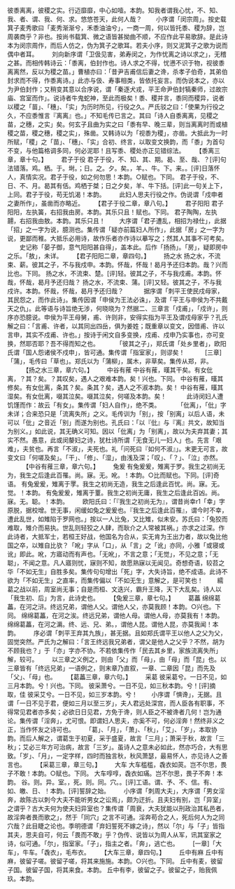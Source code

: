 <!-- { "loadSidebar": true } -->
彼黍离离，彼稷之实。行迈靡靡，中心如噎。本韵。知我者谓我心忧，不、知、我、者、谓、我、何、求。悠悠苍天，此何人哉？
　　小序谓「闵宗周」。按史载箕子麦秀歌曰「麦秀渐渐兮，禾黍油油兮」，一商一周，何以皆托黍、稷为辞，岂周袭商乎？非也。按尚书载箕、微之语皆甚拗曲不顺，不应作此平易歌辞。是此诗本为闵宗周作，而后人仿之，伪为箕子之歌耳。若夫小序，则又泥箕子之歌为说而偶中者耳。
　　刘向新序谓「卫伋见害，弟寿闵之，为作忧离之诗以求之」，无稽之甚。而相传韩诗云：「黍离，伯封作也。诗人求之不得，忧懑不识于物，视彼黍离离然，反以为稷之苗。」曹植亦曰：「昔尹吉甫信后妻之谗，杀孝子伯奇，其弟伯封求而不得，作黍离诗。」此亦与伋、寿事相类，皆依托妄言。而伪说本之，亦以为尹伯封作；又稍变其意以合序说，谓「秦逐犬戎，平王命尹伯封犒秦师，过故宗庙、宫室而作」。说诗者牛鬼蛇神，至此而极矣！黍、稷并言，黍同而稷异，说者以稷之「苗」、「穗」、「实」为历时所见，行役之久。严氏驳之曰：「使果为行役之久，不应黍惟言『离离』也。」不知毛传已言之。其曰「诗人自黍离离，见稷之苗，之穗，之实」矣。何玄子且曲为实之曰「黍有早、晚三辈，则当离离时而或植稷之苗，稷之穗，稷之实」，殊凿。又韩诗以为「视黍为稷」，亦凿。大抵此为一时所赋，「稷」之「苗」、「穗」、「实」合初、终言，以取变文换韵，而「黍」为首句不变，与他篇格调多同，何必泥耶！且写黍、稷处亦正见错综法。
　　【黍离三章，章十句。】
　　君子于役
君子于役，不、知、其、期。曷、至、哉、？[评]句法错落。鸡。栖。于。埘。；日。之。夕。矣。，羊。、牛。下。来。。[评]日落怀人，真情实况。君子于役，如之何勿思！本韵。○赋也。下同。
君子于役，不、日、不、月。曷其有佸。鸡栖于桀；日之夕矣，羊、牛下括。[评]此一句关上下，上同。君子于役，苟无饥渴！本韵。
　　此妇人思夫行役之作。伪说谓「戍申者之妻所作」，虽凿而亦略近。
　　【君子于役二章，章八句。】
　　君子阳阳
君子阳阳，左执簧，右招我由房。本韵。其乐只且！赋也。下同。
君子陶陶，左执翿，右招我由敖。本韵。其乐只且！
　　大序谓「君子遭乱，相招为禄仕」，此据「招」之一字为说，臆测也。集传谓「疑亦前篇妇人所作」，此据「房」之一字为说，更鄙而稚。大抵乐必用诗，故作乐者亦作诗以摹写之；然其人其事不可考矣。
　　史记称「晏子御，意气阳阳甚自得」，盖本此。后作「扬扬」。「房」，疑即房中之乐。「敖」，未详。
　　【君子阳阳二章，章四句。】
　　扬之水
扬之水，不流束、薪。彼其之子，不与我戍申。本韵。怀哉，怀哉！曷月予还归本韵。哉？兴而比也。下同。
扬之水，不流束、楚。[评]轻。彼其之子，不与我戍甫。本韵。怀哉，怀哉，曷月予还归哉？
扬之水，不流束、蒲。[评]又轻。彼其之子，不与我戍许。本韵。怀哉，怀哉，曷月予还归哉？
　　　据序谓「刺平王使民戍母家，其民怨之，而作此诗」。集传因谓「申侯为王法必诛」，及谓「平王与申侯为不共戴天之仇」。此等语与诗旨绝无涉，何晓晓为？然据二、三章言「戍甫」，「戍许」，则序亦恐臆说。申侯为平王母舅，甫、许则非，安得实指为平王及谓戍母家乎？孔氏解之曰：「言甫、许者，以其同出四岳，俱为姜姓；既重章以变文，因借甫、许以言申，其实不戍甫、许也。」按诗于闲文自多变换，戍甫、戍申乃实事也，亦可变换，然耶否耶？吾不得而知之也。
　　　「彼其之子」，郑氏谓「处乡里者」，欧阳氏谓「国人怨诸侯不戍申」，皆可通。集传谓「指室家」，则谬矣！
　　　[三章]「蒲」，毛传曰「草也」。郑氏以为「蒲柳」，属木，非草矣。集传从郑，非。
　　　【扬之水三章，章六句。】
　　中谷有蓷
中谷有蓷，暵其干矣。有女仳离，？其？矣。？其叹矣，遇人之艰难本韵。矣！兴也。下同。
中谷有蓷，暵其修矣。有女仳离，条其？矣。条其？矣，遇人之不淑本韵。矣！
中谷有蓷，暵其湿矣。有女仳离，啜其泣矣。啜其泣矣，何嗟及本韵。矣！
　　　此诗闵妇人遭饥馑而作：故云「有女」。集传谓「妇人自作」，绝不类。
　　　「仳离」，「仳」字未详；合来恐只是「流离失所」之义。毛传训为「别」，按「别离」以后人语，未可以「仳」之音近「别」而遂为别也。孔氏曰：「以『仳』与『离』共文，故知当为别义。」如此说，其无确义可知。因以「仳离」为「别离」，故以为夫弃其妻；其实不然。愚意，此或闵嫠妇之诗，犹杜诗所谓「无食无儿一妇人」也。先言「艰难」，夫贫也。再言「不淑」，夫死也。礼「问死曰『如何不淑』」。末更无可言，故变文曰「何嗟及矣」。「干」、「修」、「湿」，由浅及深；「叹」、「？」、「泣」亦然。
　　　【中谷有蓷三章，章六句。】
　　兔爰
有兔爰爰，雉离于罗。我生之初尚无为，我生之后逢此百罹。尚。寐。无。吪。！本韵。○比而赋也。下同。[评]奇语。
有兔爰爰，雉离于罦。我生之初尚无造，我生之后逢此百忧。尚。寐。无。觉。！本韵。
有兔爰爰，雉离于罿。我生之初尚无庸，我生之后逢此百凶。尚。寐。无。聪。！本韵。
　　欧阳氏曰：「『我生之初尚无为』，谓昔尚幸r1「幸」字原脱，据校增。世无事，闲缓如兔之爰爰也。『我生之后逢此百罹』，谓今时不幸，遭此乱世，如雉陷于罗网也。」按以一人比兔，又比雉，似未安。苏氏曰：「兔狡而难取，雉介而易执。世乱则轻狡之人肆，而耿介之人常被其祸。」亦求之过深。作此诗者，大抵军士，若桓王好战，他国名为合从，实无肯为王出力者，故以兔比他国之卒，以雉自比欤？「吪」字从「口」，从「言」之「讹」亦同，小雅「或寝或讹」即此。吪，方寤动而有声也。「无吪」，不言之意；「无觉」，不见之意；「无聪」，不闻之意。凡人寤则忧，寐则不知，故愿熟寐以无闻见。奇想奇语，较苕之华「不如无生」自胜多矣。集传句句增出「死」字，大失诗旨，绝不成语。此诗不欲为「不如无生」之直率，而集传偏以「不如无生」意解之，是可笑也！
　　繻葛之战以前，周室尚无事；自是而桓、文迭兴，霸升王降，天下大乱矣。诗人以「我生初、后」为言，此诗史也。
　　【兔爰三章，章七句。】
　　葛藟
绵绵葛藟，在河之浒。终远兄弟，谓他人父。谓他人父，亦莫我顾！本韵。○兴也。下同。
绵绵葛藟，在河之涘。终远兄弟，谓他人母。谓他人母，亦莫我有！本韵。
绵绵葛藟，在河之漘。终、远、兄、弟。，谓他人昆。谓他人昆，亦莫我闻！本韵。
　　序必谓「刺平王弃其九族」，甚无据。且如郑氏谓平王以他人之父为父，固觉突然。严氏为之解曰：「言王终远我兄弟者，谓父是他人之父乎？不然，胡为不顾我也？」于「亦」字亦不协。不若依集传作「民去其乡里，家族流离失所」解，较可。
　　以三章之义例之，则由「父」而「母」，由「母」而「昆」也。以三章皆有「终远兄弟」一语例之，则末章乃直叙，一章、二章因「昆」而先及「父」、「母」也。
　　【葛藟三章，章六句。】
　　采葛
彼采葛兮。一日不见，如三月本韵。兮！兴也。下同。
彼采萧兮。一日不见，如三秋本韵。兮！[评]摘取，佳
彼采艾兮。一日不见，如三岁本韵。兮！
　　小序谓「惧谗」，无据。且谓「一日不见于君，便如三月以至三岁」，夫人君远处深宫，而人臣各有职事，不得常见君者亦多矣；必欲日日见君，方免于谗，则人臣之不被谗者几何！岂为通论。集传谓「淫奔」，尤可恨。即谓妇人思夫，亦奚不可，何必淫奔！然终非义之正，当作怀友之诗可也。
　　「葛」、「月」，「萧」、「秋」，「艾」、「岁」，本取协韵。而后人解之，谓葛生于初夏，采于盛夏，故言「三月」；萧采于秋，故言「三秋」；艾必三年方可治病，故言「三岁」。虽诗人之意未必如此，然亦巧合，大有思致。「岁」、「月」，一定字样，四时而独言秋，秋风萧瑟，最易怀人，亦见诗人之善言也。
　　【采葛三章，章三句。】
　　大车
大车槛槛，毳衣如菼。岂不尔思，畏子不敢！本韵。○赋也。下同。
大车啍啍，毳衣如璊。岂不尔思，畏子不奔！本韵。
谷。则。异。室。，死。则。同。穴。。[评]工语。谓、予、不、信。有、如、皦、日、！本韵。[评]誓辞之始。
　　小序谓「刺周大夫」，大序谓「男女淫奔，故陈古以刺今大夫不能听男女之讼焉」，颇为迂折。且夫妇有别，岂「异室」之谓乎？古大夫何为使夫妇异室也？集传谓「周衰，大夫犹能以刑政治其私邑者，故淫奔者畏而歌之」，然于「同穴」之言不可通。淫奔苟合之人，死后何人为之同穴哉？此目睫之论也。季明德谓「弃妇誓死不嫁之诗」，然以「尔」与「子」皆指其夫，思夫自可，何云「畏而不敢」乎？伪传、说皆以为周人从军，讯其室家之诗，似可通。「尔」，指室家。「子」，指主之者。「奔」，逃亡也。
　　[一章]「大车」，牛车。「毳衣」，毛布衣。
　　【大车三章，章四句。】
　　丘中有麻
丘中有麻，彼留子嗟。彼留子嗟，将其来施施。本韵。○兴也。下同。
丘中有麦，彼留子国。彼留子国，将其来食。本韵。
丘中有李，彼留之子。彼留之子，贻我佩玖。本韵。

